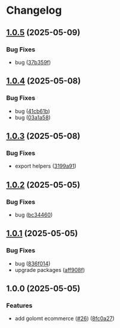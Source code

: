 # Changelog

## [1.0.5](https://github.com/mnpay/mn-payment-platforms/compare/golomt-v1.0.4...golomt-v1.0.5) (2025-05-09)


### Bug Fixes

* bug ([37b359f](https://github.com/mnpay/mn-payment-platforms/commit/37b359f097f2f9b2058c80caf9f143b10d029a23))

## [1.0.4](https://github.com/mnpay/mn-payment-platforms/compare/golomt-v1.0.3...golomt-v1.0.4) (2025-05-08)


### Bug Fixes

* bug ([41cb61b](https://github.com/mnpay/mn-payment-platforms/commit/41cb61bfd664d0b7f52f875cc3d98c65e55415a3))
* bug ([03a1a58](https://github.com/mnpay/mn-payment-platforms/commit/03a1a5874973befc72c7210aaadd0b652e9538df))

## [1.0.3](https://github.com/mnpay/mn-payment-platforms/compare/golomt-v1.0.2...golomt-v1.0.3) (2025-05-08)


### Bug Fixes

* export helpers ([3199a91](https://github.com/mnpay/mn-payment-platforms/commit/3199a91b3b40d760a5ea4bb1f4f20cf26a271f9e))

## [1.0.2](https://github.com/mnpay/mn-payment-platforms/compare/golomt-v1.0.1...golomt-v1.0.2) (2025-05-05)


### Bug Fixes

* bug ([bc34460](https://github.com/mnpay/mn-payment-platforms/commit/bc34460e73f5849839796a8ff29b0bf199edf31e))

## [1.0.1](https://github.com/mnpay/mn-payment-platforms/compare/golomt-v1.0.0...golomt-v1.0.1) (2025-05-05)


### Bug Fixes

* bug ([836f014](https://github.com/mnpay/mn-payment-platforms/commit/836f014547de7dce6c18ddf87861464711263900))
* upgrade packages ([aff908f](https://github.com/mnpay/mn-payment-platforms/commit/aff908f4ea278ad79e3d973e92a3d47e43e39c72))

## 1.0.0 (2025-05-05)


### Features

* add golomt ecommerce ([#26](https://github.com/mnpay/mn-payment-platforms/issues/26)) ([8fc0a27](https://github.com/mnpay/mn-payment-platforms/commit/8fc0a278a1e40e1e5a1f96cadce1588abafbfca9))
